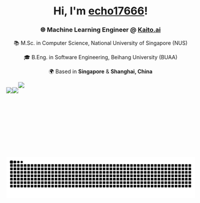 <!--
![avatar](klee.jpg)|![avatar](77.jpg) | ![avatar](abd.jpg) | ![avatar](babala.jpg) | ![avatar](diluc.jpg)|![avatar](keqing.jpg)
---|---|---|---|---|---
![avatar](hutao.jpg) | ![avatar](eular.jpg)|![avatar](fox.jpg) | ![avatar](ganyu.jpg) | ![avatar](huangnv.jpg) | ![avatar](Jean.jpg)
![avatar](ayaka.jpg)|![avatar](kong.jpg) | ![avatar](mona.jpg) | ![avatar](naicha.jpg) | ![avatar](nvpu.jpg) | ![avatar](paimon.jpg)
![avatar](raiden.jpg)|![avatar](shenhe.jpg) | ![avatar](wanye.jpg) | ![avatar](wendy.jpg)| ![avatar](xiangling.jpg) | ![avatar](xiao.jpg)
![avatar](zhongli.jpg) |![avatar](xinhai.jpg) | ![avatar](yanfei.jpg) | ![avatar](ying.jpg)| ![avatar](yunjin.jpg) | ![avatar](xiaogong.jpg)
-->

<h1 align="center">Hi, I'm <a href="https://github.com/echo17666">echo17666</a>!</h1>
<div align="center">

### 🌐 Machine Learning Engineer @ [Kaito.ai](https://kaito.ai) 

📚 M.Sc. in Computer Science, National University of Singapore (NUS) 

🎓 B.Eng. in Software Engineering, Beihang University (BUAA)  

🌍 Based in **Singapore** & **Shanghai, China**

</div>
<div align="center" style="display: flex; align-items: center;">
<img height="173px" src="https://github-readme-stats-echo-a75f.vercel.app/api/top-langs/?username=echo17666&hide_title=false&hide_border=true&layout=compact&langs_count=6&text_color=000&icon_color=fff&bg_color=fff&theme=graywhite">
<img height="173px" src="https://github-readme-stats-echo-a75f.vercel.app/api?username=echo17666&hide_border=true">
<img height="200px" src="https://github-profile-summary-cards.vercel.app/api/cards/profile-details?username=echo17666&theme=vue">
</div>

<div align="center">
  
<picture>
  <source media="(prefers-color-scheme: dark)" srcset="https://raw.githubusercontent.com/echo17666/echo17666/output/github-contribution-grid-snake-dark.svg">
  <source media="(prefers-color-scheme: light)" srcset="https://raw.githubusercontent.com/echo17666/echo17666/output/github-contribution-grid-snake.svg">
  <img alt="github contribution grid snake animation" src="https://raw.githubusercontent.com/echo17666/echo17666/output/github-contribution-grid-snake.svg">
</picture>
</div>
